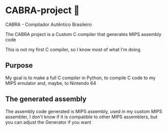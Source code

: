 # CABRA-project 🐐
CABRA - Compilador Autêntico Brasileiro

The CABRA project is a Custom C compiler that generates MIPS assembly code

This is not my first C compiler, so I know most of what I'm doing

## Purpose
My goal is to make a full C compiler in Python, to compile C code to my MIPS emulator and, maybe, to Nintendo 64

## The generated assembly
The assembly code generated is MIPS assembly, used in my custom MIPS assembler, I don't know if it is compatible to other MIPS assemblers, but you can adjust the Generator if you want

